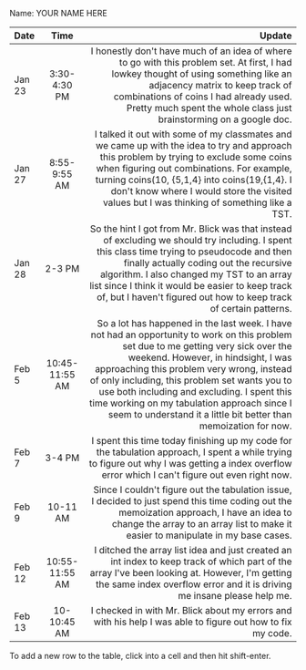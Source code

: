 Name: YOUR NAME HERE

| Date   |      Time      |                                                                                                                                                                                                                                                                                                                                                                                                                                       Update |
|:-------|:--------------:|---------------------------------------------------------------------------------------------------------------------------------------------------------------------------------------------------------------------------------------------------------------------------------------------------------------------------------------------------------------------------------------------------------------------------------------------:|
| Jan 23 |  3:30-4:30 PM  |                                                                                                                                                      I honestly don't have much of an idea of where to go with this problem set. At first, I had lowkey thought of using something like an adjacency matrix to keep track of combinations of coins I had already used. Pretty much spent the whole class just brainstorming on a google doc. |
| Jan 27 |  8:55-9:55 AM  |                                                                                                         I talked it out with some of my classmates and we came up with the idea to try and approach this problem by trying to exclude some coins when figuring out combinations. For example, turning coins(10, {5,1,4} into coins(19,{1,4}. I don't know where I would store the visited values but I was thinking of something like a TST. |
| Jan 28 |     2-3 PM     |                                                                                So the hint I got from Mr. Blick was that instead of excluding we should try including. I spent this class time trying to pseudocode and then finally actually coding out the recursive algorithm. I also changed my TST to an array list since I think it would be easier to keep track of, but I haven't figured out how to keep track of certain patterns. |
| Feb 5  | 10:45-11:55 AM | So a lot has happened in the last week. I have not had an opportunity to work on this problem set due to me getting very sick over the weekend. However, in hindsight, I was approaching this problem very wrong, instead of only including, this problem set wants you to use both including and excluding. I spent this time working on my tabulation approach since I seem to understand it a little bit better than memoization for now. |
| Feb 7  |     3-4 PM     |                                                                                                                                                                                                                                             I spent this time today finishing up my code for the tabulation approach, I spent a while trying to figure out why I was getting a index overflow error which I can't figure out even right now. |
| Feb 9  |    10-11 AM    |                                                                                                                                                                                                               Since I couldn't figure out the tabulation issue, I decided to just spend this time coding out the memoization approach, I have an idea to change the array to an array list to make it easier to manipulate in my base cases. |
| Feb 12 | 10:55-11:55 AM |                                                                                                                                                                                                                    I ditched the array list idea and just created an int index to keep track of which part of the array I've been looking at. However, I'm getting the same index overflow error and it is driving me insane please help me. |
| Feb 13 |  10-10:45 AM   |                                                                                                                                                                                                                                                                                                                                   I checked in with Mr. Blick about my errors and with his help I was able to figure out how to fix my code. |


To add a new row to the table, click into a cell and then hit shift-enter.